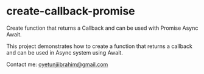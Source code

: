 # create-callback-promise
Create function that returns a Callback and can be used with Promise Async Await.

This project demonstrates how to create a function that returns a callback and can be used in Async system using Await.

Contact me: oyetunjiibrahim@gmail.com
